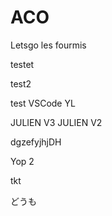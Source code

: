 # ACO
Letsgo les fourmis

testet 

test2

test VSCode YL

JULIEN V3
JULIEN V2

dgzefyjhjDH

Yop 2

tkt

どうも